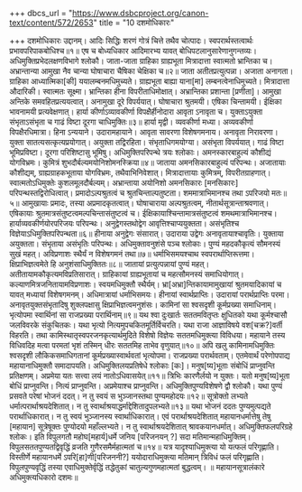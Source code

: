 +++
dbcs_url = "https://www.dsbcproject.org/canon-text/content/572/2653"
title = "10 दशमोधिकारः"

+++
दशमोधिकारः 
उद्दानम्। 
आदिः सिद्धिः शरणं गोत्रं चित्ते तथैव चोत्पादः। 
स्वपरार्थस्तत्वार्थः प्रभावपरिपाकबोधिश्च॥१॥
एष च बोध्यधिकार आदिमारभ्य यावत् बोधिपटलानुसारेणानुगन्तव्यः। 
अधिमुक्तिप्रभेदलक्षणविभागे श्लोकौ। 
जाता-जाता ग्राहिका ग्राह्यभूता मित्रादात्ता स्वात्मतो भ्रान्तिका च। 
अभ्रान्तान्या आमुखा नैव चान्या घोषाचारा चैषिका चेक्षिका च॥२॥
जाता अतीतप्रत्युत्पन्ना। अजाता अनागता। ग्राहिका आध्यात्मिका[की] ययालम्बनमधिमुच्यते। ग्राह्यभूता बाह्या याना[मा] लम्बनत्वेनाधिमुच्यते। मित्रादात्ता औदारिकी। स्वात्मतः सूक्ष्मा। भ्रान्तिका हीना विपरीताधिमोक्षात्। अभ्रान्तिका प्रशान्ता [प्रणीता]। आमुखा अन्तिके समवहितप्रत्ययत्वात्। अनामुखा दूरे विपर्ययात्। घोषाचारा श्रुतमयी। एषिका चिन्तामयी। ईक्षिका भावनामयी प्रत्यवेक्षणात्। 
हार्या कीर्णाऽव्यावकीर्णा विपक्षैर्हीनोदारा आवृता ऽनावृता च। 
युक्ताऽयुक्ता संभृताऽसंभृता च गाढं विष्टा दूरगा चाधिमुक्तिः॥३॥ 
हार्या मृद्वी। व्यवकीर्णा मध्या। अव्यवकीर्णा विपक्षैरधिमात्रा। हिना ऽन्ययाने। उदारामहायाने। आवृता सावरणा विशेषगमनाय। अनावृता निरावरणा। युक्ता सातत्यसत्कृत्यप्रयोगात्। अयुक्ता तद्विरहिता। संभृताधिगमयोग्या। असंभृता विपर्ययात्। गाढं विष्टा भूमिप्रविष्टा। दूरगा परिशिष्टासु भूमिषु। 
अधिमुक्तिपरिपन्थे त्रयः श्लोकाः। 
अमनस्कारबाहुल्यं कौशीद्यं योगविभ्रमः। 
कुमित्रं शुभदौर्बल्यमयोनिशोमनस्क्रिया॥४॥
जाताया अमनसिकारबाहुल्यं परिपन्थः। अजातायाः कौशीद्यम्, ग्राह्यग्राहकभूताया योगविभ्रमः, तथैवाभिनिवेशात्। मित्रादात्तायाः कुमित्रम्, विपरीतग्राहणात्। स्वात्मतोऽधिमुक्तेः कुशलमूलदौर्बल्यम्। अभ्रान्ताया अयोनिशो अमनसिकारः [मनसिकारः] परिपन्थस्तद्विरोधित्वात्। 
प्रमादोऽल्पश्रुतत्वं च श्रुतचिन्ताल्पतुष्टता। 
शममात्राभिमानश्च तथा ऽपरिजयो मतः॥५॥
आमुखायाः प्रमादः, तस्या अप्रमादकृतत्वात्। घोषाचाराया अल्पश्रुतत्वम्, नीतार्थसूत्रान्ताश्रवणात्। एषिकायाः श्रुतमात्रसंतुष्टत्वमल्पचिन्तासंतुष्टत्वं च। ईक्षिकायाश्चिन्तामात्रसंतुष्टत्वं शमथमात्राभिमानश्च। हार्याव्यवकीर्णयोरपरिजयः परिपन्थः। 
अनुद्वेगस्तथोद्वेग आवृत्तिश्चाप्ययुक्तता। 
असंभृतिश्च विज्ञेयाऽधिमुक्तिपरिपन्थता॥६॥
हीनाया अनुद्वेगः संसारात्। उदाराया उद्वेगः अनावृतायाश्चावृतिः। युक्ताया अयुक्तता। संभृताया असंभृतिः परिपन्थः। 
अधिमुक्तावनुशंसे पञ्च श्लोकाः। 
पुण्यं महदकौकृत्यं सौमनस्यं सुखं महत्। 
अविप्रणाशः स्थैर्यं न विशेषगमनं तथा॥७॥
धर्माभिसमयश्चाथ स्वपरार्थाप्तिरूत्तमा।
क्षिप्राभिज्ञत्वमेते हि अनुशंसाधिमुक्तितः॥८॥
जातायां प्रत्युत्पन्नायां पुण्यं महत्। अतीतायामकौकृत्यमविप्रतिसारात्। ग्राहिकायां ग्राह्यभूतायां च महत्सौमनस्यं समाधियोगात्। कल्याणमित्रजनितायामविप्रणाशः। स्वयमधिमुक्तौ स्थैर्यम्। भ्रा[अभ्रा]न्तिकायामामुखायां श्रुतमयादिकायां च यावत् मध्यायां विशेषगमनम्। अधिमात्रायां धर्माभिसमयः। हीनायां स्वार्थप्राप्तिः। उदारायां परार्थप्राप्तिः परमा। अनावृतयुक्तसंभृतादिषु शुक्लपक्षासु क्षिप्राभिज्ञत्वमनुशंसः। 
कामिनां सा श्वसदृशी कूर्मप्रख्या समाधिनाम्। 
भृत्योपमा स्वार्थिनां सा राजप्रख्या परार्थिनाम्॥९॥
यथ श्वा दुःखार्तः सततमवितृप्तः क्षुधितको यथा कूर्मश्चासौ जलविवरके संकुचितकः। यथा भृत्यो नित्यमुपचकितमूर्तिर्विचरति। यथा राजा आज्ञाविषये वश[चक्र?]वर्ती विहरति। 
तथा कामिस्थातृस्वपरजनकृत्यार्थमुदिते 
विशेषो विज्ञेयः सततमधिमुक्त्या विविधया। 
महायाने तस्य विधिवदिह मत्वा परमतां 
भृशं तस्मिन् धीरः सततमिह ताभेव वृणुयात्॥१०॥
अपि खलु कामिनामधिमुक्तिः श्वसदृशी लौकिकसमाधिगतानां कूर्मप्रख्यास्वार्थवतां भृत्योपमा। राजप्रख्या परार्थवताम्। एतमेवार्थं परेणोपपाद्य महायानाधिमुक्तौ समादापयति। 
अधिमुक्तिलयप्रतिषेधे श्लोकाः [कः]।
मनुष[ष्य]भूताः संबोधिं प्राप्नुवन्ति प्रतिक्षणम्। 
अप्रमेया यतः सत्त्वा लयं नातोऽधिवासयेत्॥११॥
त्रिभिः कारणैर्लयो न युक्तः। यतो मनुष[ष्य]भूता बोधिं प्राप्नुवन्ति। नित्यं प्राप्नुवन्ति। अप्रमेयाश्च प्राप्नुवन्ति। 
अधिमुक्तिपुण्यविशेषणे द्वौ श्लोकौ। 
यथा पुण्यं प्रसवते परेषां भोजनं ददत्। 
न तु स्वयं स भुञ्जानस्तथा पुण्यमहोदयः॥१२॥
सूत्रोक्तो लभ्यते धर्मात्परार्थाश्रयदेशितात्। 
न तु स्वार्थाश्रयाद्धर्माद्देशितादुपलभ्यते॥१३॥
यथा भोजनं ददतः पुण्यमुत्पद्यते परार्थाधिकारात्। न तु स्वयं भुञ्जानस्य स्वार्थाधिकारात्। एवं परार्थाश्रयदेशितात् महायानधर्मात्तेषु तेषु [महायान] सूत्रेषूक्तः पुण्योदयो महाँल्लभ्यते। न तु स्वार्थाश्रयदेशितात् श्रावकयानधर्मात्। 
अधिमुक्तिफलपरिग्रहे श्लोकः। 
इति विपुलगतौ महोघ[महार्य]धर्मे जनिय [परिजनयन् ?] सदा 
मतिमान्महाधिमुक्तिम्। 
विपुलसततपुण्यतद्विवृद्धिं व्रजति गुणैरसमैर्महात्मतां च॥१४॥
यत्र यादृश्याधिमुक्त्या यो यत्फलं परिगृह्णाति। विस्तीर्णे महायानधर्मे ऽपरि[हा]णी[परिजननी?] ययोदाराधिमुक्त्या मतिमान् त्रिविधं फलं परिगृह्णाति। विपुलपुण्यवृद्धिं तस्या एवाधिमुक्तेर्वृद्धिं तद्धेतुकां चातुल्यगुणमहात्मतां बुद्धत्वम्। 
॥ महायानसूत्रालंकारे अधिमुक्त्यधिकारो दशमः॥
